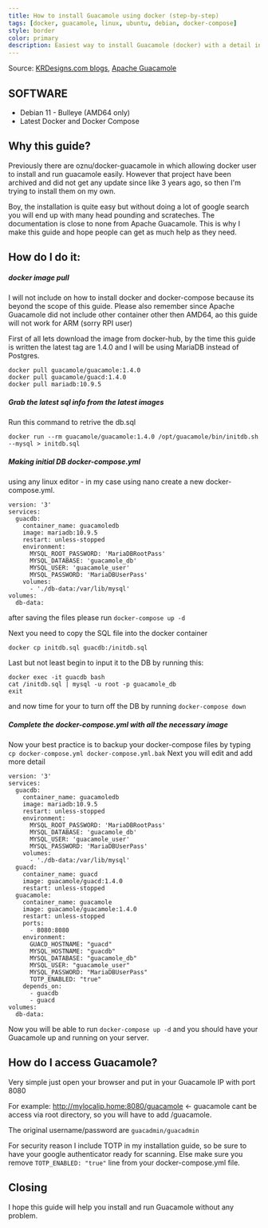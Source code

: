 ```yaml
---
title: How to install Guacamole using docker (step-by-step)
tags: [docker, guacamole, linux, ubuntu, debian, docker-compose]
style: border
color: primary
description: Easiest way to install Guacamole (docker) with a detail installation
---
```

Source: [KRDesigns.com blogs](https://www.krdesigns.com), [Apache Guacamole](https://guacamole.incubator.apache.org/)


## SOFTWARE
- Debian 11 - Bulleye (AMD64 only)
- Latest Docker and Docker Compose

## Why this guide?
Previously there are oznu/docker-guacamole in which allowing docker user to install and run guacamole easily. However that project have been archived and did not get any update since like 3 years ago, so then I'm trying to install them on my own. 

Boy, the installation is quite easy but without doing a lot of google search you will end up with many head pounding and scrateches. The documentation is close to none from Apache Guacamole. This is why I make this guide and hope people can get as much help as they need.

## How do I do it:
##### docker image pull
I will not include on how to install docker and docker-compose because its beyond the scope of this guide. Please also remember since Apache Guacamole did not include other container other then AMD64, ao this guide will not work for ARM (sorry RPI user)

First of all lets download the image from docker-hub, by the time this guide is written the latest tag are 1.4.0 and I will be using MariaDB instead of Postgres.

```
docker pull guacamole/guacamole:1.4.0
docker pull guacamole/guacd:1.4.0
docker pull mariadb:10.9.5
```

##### Grab the latest sql info from the latest images

Run this command to retrive the db.sql

```
docker run --rm guacamole/guacamole:1.4.0 /opt/guacamole/bin/initdb.sh --mysql > initdb.sql
```

##### Making initial DB docker-compose.yml
using any linux editor - in my case using nano create a new docker-compose.yml. 

```
version: '3'
services:
  guacdb:
    container_name: guacamoledb
    image: mariadb:10.9.5
    restart: unless-stopped
    environment:
      MYSQL_ROOT_PASSWORD: 'MariaDBRootPass'
      MYSQL_DATABASE: 'guacamole_db'
      MYSQL_USER: 'guacamole_user'
      MYSQL_PASSWORD: 'MariaDBUserPass'
    volumes:
      - './db-data:/var/lib/mysql'
volumes:
  db-data:
```

after saving the files please run `docker-compose up -d`

Next you need to copy the SQL file into the docker container
```
docker cp initdb.sql guacdb:/initdb.sql
```

Last but not least begin to input it to the DB by running this:
```
docker exec -it guacdb bash
cat /initdb.sql | mysql -u root -p guacamole_db
exit
```

and now time for your to turn off the DB by running `docker-compose down`

##### Complete the docker-compose.yml with all the necessary image
Now your best practice is to backup your docker-compose files by typing `cp docker-compose.yml docker-compose.yml.bak` Next you will edit and add more detail

```
version: '3'
services:
  guacdb:
    container_name: guacamoledb
    image: mariadb:10.9.5
    restart: unless-stopped
    environment:
      MYSQL_ROOT_PASSWORD: 'MariaDBRootPass'
      MYSQL_DATABASE: 'guacamole_db'
      MYSQL_USER: 'guacamole_user'
      MYSQL_PASSWORD: 'MariaDBUserPass'
    volumes:
      - './db-data:/var/lib/mysql'
  guacd:
    container_name: guacd
    image: guacamole/guacd:1.4.0
    restart: unless-stopped
  guacamole:
    container_name: guacamole
    image: guacamole/guacamole:1.4.0
    restart: unless-stopped
    ports:
      - 8080:8080
    environment:
      GUACD_HOSTNAME: "guacd"
      MYSQL_HOSTNAME: "guacdb"
      MYSQL_DATABASE: "guacamole_db"
      MYSQL_USER: "guacamole_user"
      MYSQL_PASSWORD: "MariaDBUserPass"
      TOTP_ENABLED: "true"
    depends_on:
      - guacdb
      - guacd
volumes:
  db-data:
```

Now you will be able to run `docker-compose up -d` and you should have your Guacamole up and running on your server.

## How do I access Guacamole?

Very simple just open your browser and put in your Guacamole IP with port 8080

For example: http://mylocalip.home:8080/guacamole  <- guacamole cant be access via root directory, so you will have to add /guacamole.

The original username/password are `guacadmin/guacadmin`

For security reason I include TOTP in my installation guide, so be sure to have your google authenticator ready for scanning. Else make sure you remove `TOTP_ENABLED: "true"` line from your docker-compose.yml file.

## Closing
I hope this guide will help you install and run Guacamole without any problem. 
